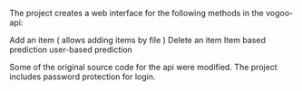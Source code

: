The project creates a web interface for the following methods in the vogoo-api:


Add an item ( allows adding items by file  )
Delete an item
Item based prediction
user-based prediction

Some of the original source code for the api were modified.
The project includes password protection for login.